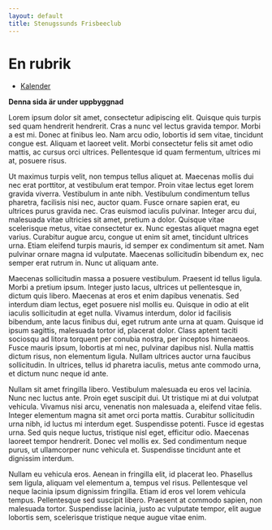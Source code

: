 ```yaml
---
layout: default
title: Stenugssunds Frisbeeclub
---
```


# En rubrik

* [Kalender](./kalender.md)

**Denna sida är under uppbyggnad**

Lorem ipsum dolor sit amet, consectetur adipiscing elit. Quisque quis turpis sed quam hendrerit hendrerit. Cras a nunc vel lectus gravida tempor. Morbi a est mi. Donec at finibus leo. Nam arcu odio, lobortis id sem vitae, tincidunt congue est. Aliquam et laoreet velit. Morbi consectetur felis sit amet odio mattis, ac cursus orci ultrices. Pellentesque id quam fermentum, ultrices mi at, posuere risus.

Ut maximus turpis velit, non tempus tellus aliquet at. Maecenas mollis dui nec erat porttitor, at vestibulum erat tempor. Proin vitae lectus eget lorem gravida viverra. Vestibulum in ante nibh. Vestibulum condimentum tellus pharetra, facilisis nisi nec, auctor quam. Fusce ornare sapien erat, eu ultrices purus gravida nec. Cras euismod iaculis pulvinar. Integer arcu dui, malesuada vitae ultricies sit amet, pretium a dolor. Quisque vitae scelerisque metus, vitae consectetur ex. Nunc egestas aliquet magna eget varius. Curabitur augue arcu, congue ut enim sit amet, tincidunt ultrices urna. Etiam eleifend turpis mauris, id semper ex condimentum sit amet. Nam pulvinar ornare magna id vulputate. Maecenas sollicitudin bibendum ex, nec semper erat rutrum in. Nunc ut aliquam ante.

Maecenas sollicitudin massa a posuere vestibulum. Praesent id tellus ligula. Morbi a pretium ipsum. Integer justo lacus, ultrices ut pellentesque in, dictum quis libero. Maecenas at eros et enim dapibus venenatis. Sed interdum diam lectus, eget posuere nisl mollis eu. Quisque in odio at elit iaculis sollicitudin at eget nulla. Vivamus interdum, dolor id facilisis bibendum, ante lacus finibus dui, eget rutrum ante urna at quam. Quisque id ipsum sagittis, malesuada tortor id, placerat dolor. Class aptent taciti sociosqu ad litora torquent per conubia nostra, per inceptos himenaeos. Fusce mauris ipsum, lobortis at mi nec, pulvinar dapibus nisl. Nulla mattis dictum risus, non elementum ligula. Nullam ultrices auctor urna faucibus sollicitudin. In ultrices, tellus id pharetra iaculis, metus ante commodo urna, et dictum nunc neque id ante.

Nullam sit amet fringilla libero. Vestibulum malesuada eu eros vel lacinia. Nunc nec luctus ante. Proin eget suscipit dui. Ut tristique mi at dui volutpat vehicula. Vivamus nisi arcu, venenatis non malesuada a, eleifend vitae felis. Integer elementum magna sit amet orci porta mattis. Curabitur sollicitudin urna nibh, id luctus mi interdum eget. Suspendisse potenti. Fusce id egestas urna. Sed quis neque luctus, tristique nisl eget, efficitur odio. Maecenas laoreet tempor hendrerit. Donec vel mollis ex. Sed condimentum neque purus, ut ullamcorper nunc vehicula et. Suspendisse tincidunt ante et dignissim interdum.

Nullam eu vehicula eros. Aenean in fringilla elit, id placerat leo. Phasellus sem ligula, aliquam vel elementum a, tempus vel risus. Pellentesque vel neque lacinia ipsum dignissim fringilla. Etiam id eros vel lorem vehicula tempus. Pellentesque sed suscipit libero. Praesent at commodo sapien, non malesuada tortor. Suspendisse lacinia, justo ac vulputate tempor, elit augue lobortis sem, scelerisque tristique neque augue vitae enim.
